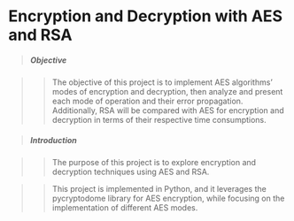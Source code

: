 ﻿# Encryption and Decryption with AES and RSA

> ##### Objective

>> The objective of this project is to implement AES algorithms’ modes of encryption and decryption, then analyze and present each mode of operation and their error propagation. Additionally, RSA will be compared with AES for encryption and decryption in terms of their respective time consumptions.

> ##### Introduction

>> The purpose of this project is to explore encryption and decryption techniques using AES and RSA.

>> This project is implemented in Python, and it leverages the pycryptodome library for AES encryption, while focusing on the implementation of different AES modes.